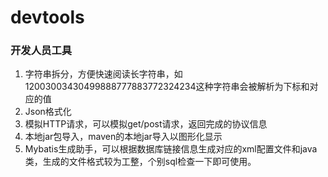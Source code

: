devtools
========

### 开发人员工具

1. 字符串拆分，方便快速阅读长字符串，如12003003430499888777883772324234这种字符串会被解析为下标和对应的值
2. Json格式化
3. 模拟HTTP请求，可以模拟get/post请求，返回完成的协议信息
4. 本地jar包导入，maven的本地jar导入以图形化显示
5. Mybatis生成助手，可以根据数据库链接信息生成对应的xml配置文件和java类，生成的文件格式较为工整，个别sql检查一下即可使用。
